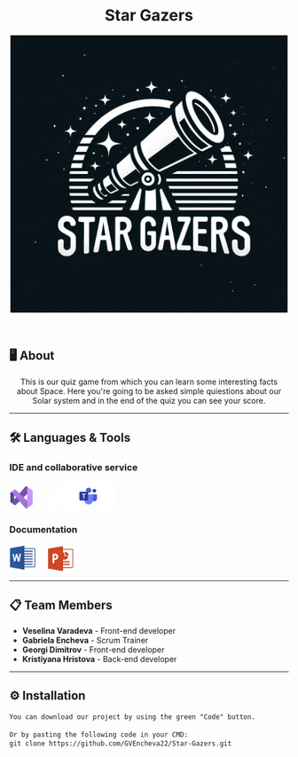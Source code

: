<h1 align="center"> Star Gazers </h1>

<p align="center">
    <img src="./resources/Logo.jpg" width="500px"/>
</p>

<br>

## 🖥️ About
<p align="center">
This is our quiz game from which you can learn some interesting facts about Space. Here you're going to be asked simple quiestions about our Solar system and in the end of the quiz you can see your score. 
</p>

<hr> 

## 🛠️ Languages & Tools
### IDE and collaborative service
<p align="left">
    <a href="https://visualstudio.microsoft.com/vs/"><img src="./resources/visual-studio.png" alt="Visual Studio 2022 logo" width="44px" /></a>
    <a href="https://github.com/"><img src="./resources/git-hub.png" alt="GitHub logo" width="44px" /></a>
    <a href="https://microsoft.com/bg-bg/microsoft-teams/log-in"><img src="./resources/teams.png" alt="Microsoft Teams logo" width="95px" /></a>
</p>

### Documentation
<p align="left">
    <a href="https://www.microsoft.com/en-ww/microsoft-365/word"><img src="./resources/word.png" alt="MS Word logo" width="48px" /></a>
    <a href="https://www.microsoft.com/en-us/microsoft-365/powerpoint"><img src="./resources/power-point.png" alt="MS PowerPoint logo" width="80px" /></a>
</p>

<hr> 

## 📋 Team Members
* **Veselina Varadeva** - Front-end developer
* **Gabriela Encheva** - Scrum Trainer
* **Georgi Dimitrov** - Front-end developer
* **Kristiyana Hristova** - Back-end developer

<hr>

## ⚙ Installation
```
You can download our project by using the green "Code" button.

Or by pasting the following code in your CMD:
git clone https://github.com/GVEncheva22/Star-Gazers.git
```